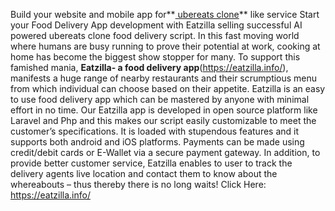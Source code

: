 Build your website and mobile app for**[ ubereats clone](https://eatzilla.info/)** like service Start your Food Delivery App development with Eatzilla  selling successful AI powered ubereats clone food delivery script.
In this fast moving world where humans are busy running to prove their potential at work, cooking at home has become the biggest show stopper for many. To support this famished mania, **Eatzilla- a food delivery app**(https://eatzilla.info/), manifests a huge range of nearby restaurants and their scrumptious menu from which individual can choose based on their appetite. Eatzilla is an easy to use food delivery app which can be mastered by anyone with minimal effort in no time.
Our Eatzilla app is developed in open source platform like Laravel and Php and this makes our script easily customizable to meet the customer’s specifications. It is loaded with stupendous features and it supports both android and iOS platforms. Payments can be made using credit/debit cards or E-Wallet via a secure payment gateway. In addition, to provide better customer service, Eatzilla enables to user to track the delivery agents live location and contact them to know about the whereabouts – thus thereby there is no long waits!
Click Here: https://eatzilla.info/
